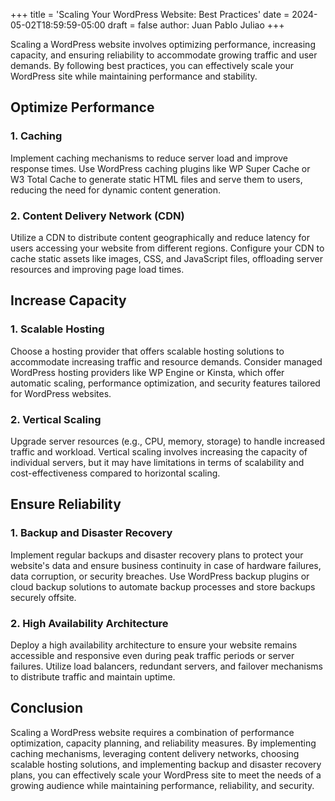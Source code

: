 +++
title = 'Scaling Your WordPress Website: Best Practices'
date = 2024-05-02T18:59:59-05:00
draft = false
author: Juan Pablo Juliao
+++

Scaling a WordPress website involves optimizing performance, increasing capacity, and ensuring reliability to accommodate growing traffic and user demands. By following best practices, you can effectively scale your WordPress site while maintaining performance and stability.<!--more-->

## Optimize Performance

### 1. Caching

Implement caching mechanisms to reduce server load and improve response times. Use WordPress caching plugins like WP Super Cache or W3 Total Cache to generate static HTML files and serve them to users, reducing the need for dynamic content generation.

### 2. Content Delivery Network (CDN)

Utilize a CDN to distribute content geographically and reduce latency for users accessing your website from different regions. Configure your CDN to cache static assets like images, CSS, and JavaScript files, offloading server resources and improving page load times.

## Increase Capacity

### 1. Scalable Hosting

Choose a hosting provider that offers scalable hosting solutions to accommodate increasing traffic and resource demands. Consider managed WordPress hosting providers like WP Engine or Kinsta, which offer automatic scaling, performance optimization, and security features tailored for WordPress websites.

### 2. Vertical Scaling

Upgrade server resources (e.g., CPU, memory, storage) to handle increased traffic and workload. Vertical scaling involves increasing the capacity of individual servers, but it may have limitations in terms of scalability and cost-effectiveness compared to horizontal scaling.

## Ensure Reliability

### 1. Backup and Disaster Recovery

Implement regular backups and disaster recovery plans to protect your website's data and ensure business continuity in case of hardware failures, data corruption, or security breaches. Use WordPress backup plugins or cloud backup solutions to automate backup processes and store backups securely offsite.

### 2. High Availability Architecture

Deploy a high availability architecture to ensure your website remains accessible and responsive even during peak traffic periods or server failures. Utilize load balancers, redundant servers, and failover mechanisms to distribute traffic and maintain uptime.

## Conclusion

Scaling a WordPress website requires a combination of performance optimization, capacity planning, and reliability measures. By implementing caching mechanisms, leveraging content delivery networks, choosing scalable hosting solutions, and implementing backup and disaster recovery plans, you can effectively scale your WordPress site to meet the needs of a growing audience while maintaining performance, reliability, and security.
